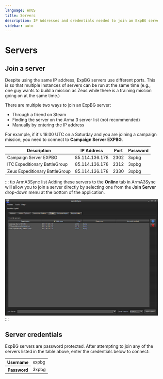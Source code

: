 ```yaml
---
language: enUS
title: Servers
description: IP Addresses and credentials needed to join an ExpBG server.
sidebar: auto
---
```


# Servers

## Join a server

Despite using the same IP address, ExpBG servers use different ports. This is so that multiple instances of servers can be run at the same time (e.g., one guy wants to build a mission as Zeus while there is a training mission going on at the same time.)

There are multiple two ways to join an ExpBG server:
- Through a friend on Steam
- Finding the server on the Arma 3 server list (not recommended)
- Manually by entering the IP address

For example, if it's 19:00 UTC on a Saturday and you are joining a campaign mission, you need to connect to **Campaign Server EXPBG**.

| Description                    | IP Address     | Port | Password |
| ------------------------------ | -------------- | ---- | -------- |
| Campaign Server EXPBG          | 85.114.136.178 | 2302 | 3xpbg    |
| ITC Expeditionary BattleGroup  | 85.114.136.178 | 2312 | 3xpbg    |
| Zeus Expeditionary BattleGroup | 85.114.136.178 | 2330 | 3xpbg    |

::: tip ArmA3Sync list
Adding these servers to the **Online** tab in ArmA3Sync will allow you to join a server directly by selecting one from the **Join Server** drop-down menu at the bottom of the application.

![](./resources/online-tab.png)
:::

## Server credentials

ExpBG servers are password protected. After attempting to join any of the servers listed in the table above, enter the credentials below to connect:

<table>
    <tr>
        <th>Username</th>
        <td>expbg</td>
    </tr>
    <tr>
        <th>Password</th>
        <td>3xpbg</td>
    </tr>
</table>